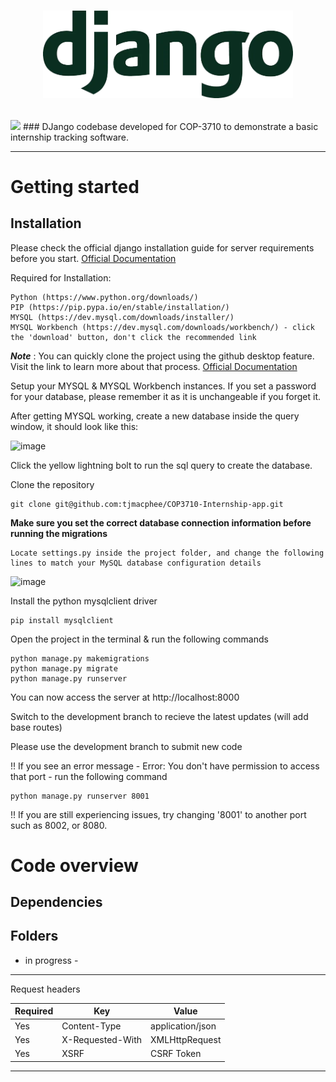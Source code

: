 # <p align="center"><a href="https://www.djangoproject.com" target="_blank"><img src="https://github.com/tjmacphee/COP3710-Internship-app/blob/main/django-logo.webp" width="400" alt="Django Logo"></a></p>

<img src="https://img.shields.io/badge/django-%23092E20.svg?style=for-the-badge&logo=django&logoColor=white" />
### DJango codebase developed for COP-3710 to demonstrate a basic internship tracking software.

----------

# Getting started

## Installation

Please check the official django installation guide for server requirements before you start. [Official Documentation](https://docs.djangoproject.com/en/4.2/topics/install/#installing-official-release)

Required for Installation:

    Python (https://www.python.org/downloads/)
    PIP (https://pip.pypa.io/en/stable/installation/)
    MYSQL (https://dev.mysql.com/downloads/installer/)
    MYSQL Workbench (https://dev.mysql.com/downloads/workbench/) - click the 'download' button, don't click the recommended link

***Note*** : You can quickly clone the project using the github desktop feature. Visit the link to learn more about that process. [Official Documentation](https://docs.github.com/en/desktop/contributing-and-collaborating-using-github-desktop/adding-and-cloning-repositories/cloning-a-repository-from-github-to-github-desktop)

Setup your MYSQL & MYSQL Workbench instances. If you set a password for your database, please remember it as it is unchangeable if you forget it.

After getting MYSQL working, create a new database inside the query window, it should look like this:

![image](https://user-images.githubusercontent.com/62121474/232168012-c8bc3798-f88b-4035-add4-b3017db874ee.png)

Click the yellow lightning bolt to run the sql query to create the database.

Clone the repository

    git clone git@github.com:tjmacphee/COP3710-Internship-app.git
    
**Make sure you set the correct database connection information before running the migrations**

    Locate settings.py inside the project folder, and change the following lines to match your MySQL database configuration details
    
![image](https://user-images.githubusercontent.com/62121474/232167608-4f6c0b15-1a2e-44d6-a4ee-713ae53766b4.png)

Install the python mysqlclient driver

    pip install mysqlclient

Open the project in the terminal & run the following commands

    python manage.py makemigrations
    python manage.py migrate
    python manage.py runserver 

You can now access the server at http://localhost:8000

Switch to the development branch to recieve the latest updates (will add base routes)

Please use the development branch to submit new code

!! If you see an error message - Error: You don't have permission to access that port - run the following command

    python manage.py runserver 8001
    
!! If you are still experiencing issues, try changing '8001' to another port such as 8002, or 8080.

# Code overview

## Dependencies

## Folders

- in progress -

----------

Request headers

| **Required** 	| **Key**              	| **Value**            	|
|----------	|------------------	|------------------	|
| Yes      	| Content-Type     	| application/json 	|
| Yes      	| X-Requested-With 	| XMLHttpRequest   	|
| Yes      	| XSRF 	            | CSRF Token   	|

----------
